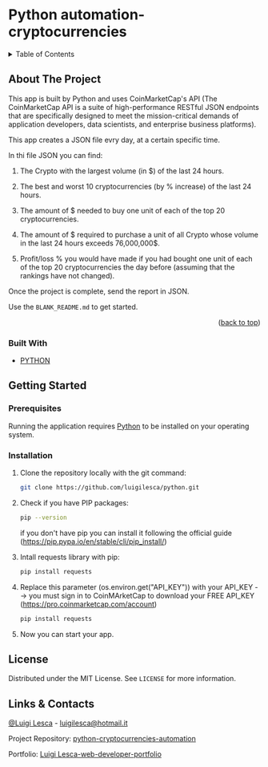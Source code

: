 # Python automation-cryptocurrencies

<!-- TABLE OF CONTENTS -->
<details>
  <summary>Table of Contents</summary>
  <ol>
    <li>
      <a href="#about-the-project">About The Project</a>
      <ul>
        <li><a href="#built-with">Built With</a></li>
      </ul>
    </li>
    <li>
      <a href="#getting-started">Getting Started</a>
      <ul>
        <li><a href="#prerequisites">Prerequisites</a></li>
        <li><a href="#installation">Installation</a></li>
      </ul>
    </li>
    <li><a href="#license">License</a></li>
    <li><a href="#contact">Contact</a></li>
  </ol>
</details>



<!-- ABOUT THE PROJECT -->
## About The Project


This app is built by Python and uses CoinMarketCap's API (The CoinMarketCap API is a suite of high-performance RESTful JSON endpoints that are specifically designed to meet the mission-critical demands of application developers, data scientists, and enterprise business platforms).

This app creates a JSON file evry day, at a certain specific time.

In thi file JSON you can find:

  1. The Crypto with the largest volume (in $) of the last 24 hours.

  2. The best and worst 10 cryptocurrencies (by % increase) of the last 24 hours.

  3. The amount of $ needed to buy one unit of each of the top 20 cryptocurrencies.

  4. The amount of $ required to purchase a unit of all Crypto whose volume in the last 24 hours exceeds 76,000,000$.

  5. Profit/loss % you would have made if you had bought one unit of each of the top 20 cryptocurrencies the day before (assuming that the rankings have     not changed).

Once the project is complete, send the report in JSON.


Use the `BLANK_README.md` to get started.

<p align="right">(<a href="#top">back to top</a>)</p>



### Built With
- [PYTHON](https://www.python.org/)



## Getting Started

### Prerequisites

Running the application requires [Python](https://www.python.org/) to be installed on your operating system.

### Installation

1. Clone the repository locally with the git command:

   ```sh
   git clone https://github.com/luigilesca/python.git
   ```

2. Check if you have PIP packages:

   ```sh
   pip --version
   ```
   
   if you don't have pip you can install it following the official guide (https://pip.pypa.io/en/stable/cli/pip_install/)

3. Intall requests library with pip:

   ```sh
   pip install requests
   ```

4. Replace this parameter (os.environ.get("API_KEY")) with your API_KEY --> you must sign in to CoinMArketCap to download your FREE API_KEY (https://pro.coinmarketcap.com/account)

   ```sh
   pip install requests
   ```
5. Now you can start your app.


## License

Distributed under the MIT License. See `LICENSE` for more information.

## Links & Contacts

[@Luigi Lesca](https://www.linkedin.com/in/luigi-lesca/) - luigilesca@hotmail.it

Project Repository: [python-cryptocurrencies-automation
](https://github.com/luigilesca/python.git)


Portfolio: [Luigi Lesca-web-developer-portfolio](https://talent.start2impact.it/profile/luigi-lesca)
